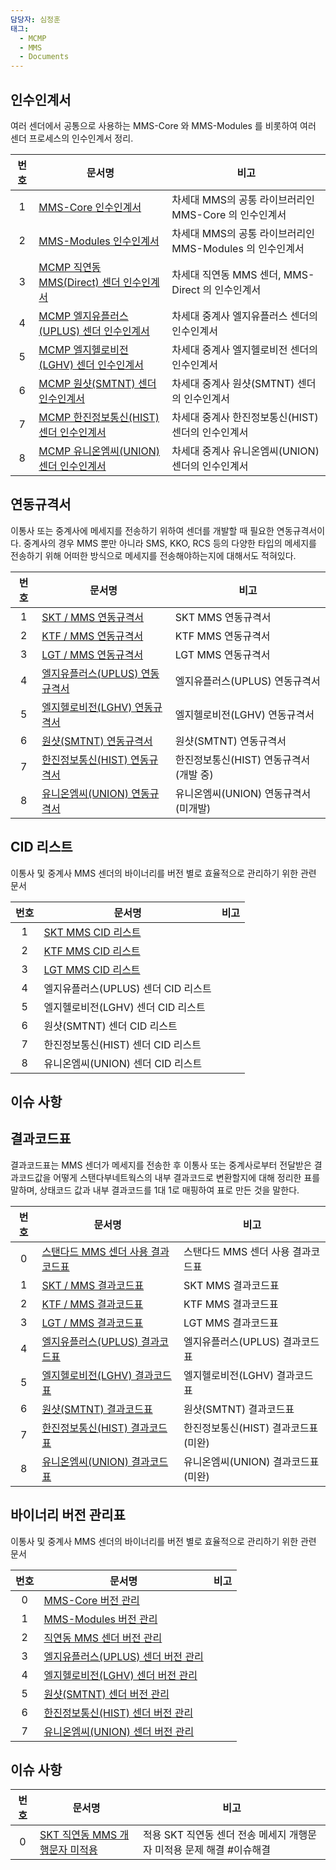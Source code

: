 ```yaml
---
담당자: 심정훈
태그:
  - MCMP
  - MMS
  - Documents
---
```



## 인수인계서

여러 센더에서 공통으로 사용하는 MMS-Core 와 MMS-Modules 를 비롯하여 여러 센더 프로세스의 인수인계서 정리.

| **번호** | <center>**문서명**</center>                                                       | <center>**비고**</center>                |
| :----: | :----------------------------------------------------------------------------- | :------------------------------------- |
|   1    | [MMS-Core 인수인계서](./인수인계서/1.%20MMS-Core/MMS-Core%20인수인계서)                       | 차세대 MMS의 공통 라이브러리인 MMS-Core 의 인수인계서    |
|   2    | [MMS-Modules 인수인계서](./인수인계서/2.%20MMS-Core-Modules/MMS-Core-Modules%20인수인계서)    | 차세대 MMS의 공통 라이브러리인 MMS-Modules 의 인수인계서 |
|   3    | [MCMP 직연동 MMS(Direct) 센더 인수인계서](./인수인계서/3.%20MMS-Direct/MMS-Direct%20인수인계서.md) | 차세대 직연동 MMS 센더, MMS-Direct 의 인수인계서     |
|   4    | [MCMP 엘지유플러스(UPLUS) 센더 인수인계서]()                                                | 차세대 중계사 엘지유플러스 센더의 인수인계서               |
|   5    | [MCMP 엘지헬로비전(LGHV) 센더 인수인계서]()                                                 | 차세대 중계사 엘지헬로비전 센더의 인수인계서               |
|   6    | [MCMP 원샷(SMTNT) 센더 인수인계서]()                                                    | 차세대 중계사 원샷(SMTNT) 센더의 인수인계서            |
|   7    | [MCMP 한진정보통신(HIST) 센더 인수인계서]()                                                 | 차세대 중계사 한진정보통신(HIST) 센더의 인수인계서         |
|   8    | [MCMP 유니온엠씨(UNION) 센더 인수인계서]()                                                 | 차세대 중계사 유니온엠씨(UNION) 센더의 인수인계서         |

## 연동규격서

이통사 또는 중계사에 메세지를 전송하기 위하여 센더를 개발할 때 필요한 연동규격서이다. 중계사의 경우 MMS 뿐만 아니라 SMS, KKO, RCS 등의 다양한 타입의 메세지를 전송하기 위해 어떠한 방식으로  메세지를 전송해야하는지에 대해서도 적혀있다.

| **번호** | <center>**문서명**</center>                                                                                                                                                                                                                                                                                                                                                                                                                                                       | <center>**비고**</center>  |
| :----: | :----------------------------------------------------------------------------------------------------------------------------------------------------------------------------------------------------------------------------------------------------------------------------------------------------------------------------------------------------------------------------------------------------------------------------------------------------------------------------- | :----------------------- |
|   1    | [SKT / MMS 연동규격서](obsidian://open?vault=%E1%84%8C%E1%85%A5%E1%86%AB%E1%84%89%E1%85%A9%E1%86%BC%E1%84%80%E1%85%A2%E1%84%87%E1%85%A1%E1%86%AF%E1%84%90%E1%85%B5%E1%86%B7&file=Documents%2F%EC%97%B0%EB%8F%99%EA%B7%9C%EA%B2%A9%EC%84%9C%2F%EC%9D%B4%ED%86%B5%EC%82%AC%2FSKT%2FSKT_VMG_MM7_PROTOCOL_v2.pdf)                                                                                                                                                                       | SKT MMS 연동규격서            |
|   2    | [KTF / MMS 연동규격서](obsidian://open?vault=%E1%84%8C%E1%85%A5%E1%86%AB%E1%84%89%E1%85%A9%E1%86%BC%E1%84%80%E1%85%A2%E1%84%87%E1%85%A1%E1%86%AF%E1%84%90%E1%85%B5%E1%86%B7&file=Documents%2F%EC%97%B0%EB%8F%99%EA%B7%9C%EA%B2%A9%EC%84%9C%2F%EC%9D%B4%ED%86%B5%EC%82%AC%2FKTF%2F%EA%B8%B0%EC%97%85%ED%98%95MMS-%EC%97%B0%EB%8F%99%EA%B7%9C%EA%B2%A9%EC%84%9C(SP)_v1.6f_20211217.pdf)                                                                                               | KTF MMS 연동규격서            |
|   3    | [LGT / MMS 연동규격서](obsidian://open?vault=%E1%84%8C%E1%85%A5%E1%86%AB%E1%84%89%E1%85%A9%E1%86%BC%E1%84%80%E1%85%A2%E1%84%87%E1%85%A1%E1%86%AF%E1%84%90%E1%85%B5%E1%86%B7&file=Documents%2F%EC%97%B0%EB%8F%99%EA%B7%9C%EA%B2%A9%EC%84%9C%2F%EC%9D%B4%ED%86%B5%EC%82%AC%2FLGT%2FMM7_%EC%97%B0%EB%8F%99_%EA%B7%9C%EA%B2%A9%EC%84%9C_v1.9.pdf)                                                                                                                                       | LGT MMS 연동규격서            |
|   4    | [엘지유플러스(UPLUS) 연동규격서](obsidian://open?vault=%E1%84%8C%E1%85%A5%E1%86%AB%E1%84%89%E1%85%A9%E1%86%BC%E1%84%80%E1%85%A2%E1%84%87%E1%85%A1%E1%86%AF%E1%84%90%E1%85%B5%E1%86%B7&file=Documents%2F%EC%97%B0%EB%8F%99%EA%B7%9C%EA%B2%A9%EC%84%9C%2F%EC%A4%91%EA%B3%84%EC%82%AC%2F%EC%97%98%EC%A7%80%20%EC%9C%A0%ED%94%8C%EB%9F%AC%EC%8A%A4%20%3A%20UPLUS%2FLGUPlus_Agent_Manual_2.3.3_2_release.pdf)                                                                                  | 엘지유플러스(UPLUS) 연동규격서      |
|   5    | [엘지헬로비전(LGHV) 연동규격서](obsidian://open?vault=%E1%84%8C%E1%85%A5%E1%86%AB%E1%84%89%E1%85%A9%E1%86%BC%E1%84%80%E1%85%A2%E1%84%87%E1%85%A1%E1%86%AF%E1%84%90%E1%85%B5%E1%86%B7&file=Documents%2F%EC%97%B0%EB%8F%99%EA%B7%9C%EA%B2%A9%EC%84%9C%2F%EC%A4%91%EA%B3%84%EC%82%AC%2F%EC%97%98%EC%A7%80%ED%97%AC%EB%A1%9C%EB%B9%84%EC%A0%84%20%3A%20LGHV%2FLGHV_%EB%A9%94%EC%8B%9C%EC%A7%95_TCP%EC%97%B0%EB%8F%99%EA%B7%9C%EA%B2%A9%EC%84%9C_v1.1.3_20221212.pdf)                          | 엘지헬로비전(LGHV) 연동규격서       |
|   6    | [원샷(SMTNT) 연동규격서](obsidian://open?vault=%E1%84%8C%E1%85%A5%E1%86%AB%E1%84%89%E1%85%A9%E1%86%BC%E1%84%80%E1%85%A2%E1%84%87%E1%85%A1%E1%86%AF%E1%84%90%E1%85%B5%E1%86%B7&file=Documents%2F%EC%97%B0%EB%8F%99%EA%B7%9C%EA%B2%A9%EC%84%9C%2F%EC%A4%91%EA%B3%84%EC%82%AC%2F%EC%9B%90%EC%83%B7%20%3A%20SMTNT%2F%EC%9B%90%EC%83%B7%20%EC%97%B0%EB%8F%99%EA%B7%9C%EA%B2%A9_20240427.pdf)                                                                                               | 원샷(SMTNT) 연동규격서          |
|   7    | [한진정보통신(HIST) 연동규격서](obsidian://open?vault=%E1%84%8C%E1%85%A5%E1%86%AB%E1%84%89%E1%85%A9%E1%86%BC%E1%84%80%E1%85%A2%E1%84%87%E1%85%A1%E1%86%AF%E1%84%90%E1%85%B5%E1%86%B7&file=Documents%2F%EC%97%B0%EB%8F%99%EA%B7%9C%EA%B2%A9%EC%84%9C%2F%EC%A4%91%EA%B3%84%EC%82%AC%2F%ED%95%9C%EC%A7%84%EC%A0%95%EB%B3%B4%ED%86%B5%EC%8B%A0%20%3A%20HIST%2F%ED%95%9C%EC%A7%84%EC%A0%95%EB%B3%B4%ED%86%B5%EC%8B%A0_NGS_Protocol_%EC%97%B0%EB%8F%99%EA%B7%9C%EA%B2%A9%EC%84%9C_V2.0.0.pdf)   | 한진정보통신(HIST) 연동규격서(개발 중) |
|   8    | [유니온엠씨(UNION) 연동규격서](obsidian://open?vault=%E1%84%8C%E1%85%A5%E1%86%AB%E1%84%89%E1%85%A9%E1%86%BC%E1%84%80%E1%85%A2%E1%84%87%E1%85%A1%E1%86%AF%E1%84%90%E1%85%B5%E1%86%B7&file=Documents%2F%EC%97%B0%EB%8F%99%EA%B7%9C%EA%B2%A9%EC%84%9C%2F%EC%A4%91%EA%B3%84%EC%82%AC%2F%EC%9C%A0%EB%8B%88%EC%98%A8%EC%97%A0%EC%94%A8%20%3A%20UNION%2F%EC%9C%A0%EB%8B%88%EC%98%A8%2Bushot%2B%ED%94%84%EB%A1%9C%ED%86%A0%EC%BD%9C%2B%EC%97%B0%EB%8F%99%2B%EB%A7%A4%EB%89%B4%EC%96%BC_2023.pdf) | 유니온엠씨(UNION) 연동규격서(미개발)  |

## CID 리스트

이통사 및 중계사 MMS 센더의 바이너리를 버전 별로 효율적으로 관리하기 위한 관련 문서

| **번호** | <center>**문서명**</center>                                                                                                                                                                                         | <center>**비고**</center> |
| :----: | :--------------------------------------------------------------------------------------------------------------------------------------------------------------------------------------------------------------- | :---------------------- |
|   1    | [SKT MMS CID 리스트](obsidian://open?vault=Transmission-Development-Teams-Repo&file=Documents%2FMCMP%2F%EA%B5%AD%EB%82%B4(Domestic)%2F%EC%84%BC%EB%8D%94%2FMMS%2FCID%2FSKT%20CID%20%EB%A6%AC%EC%8A%A4%ED%8A%B8.pdf) |                         |
|   2    | [KTF MMS CID 리스트](obsidian://open?vault=Transmission-Development-Teams-Repo&file=Documents%2FMCMP%2F%EA%B5%AD%EB%82%B4(Domestic)%2F%EC%84%BC%EB%8D%94%2FMMS%2FCID%2FKTF%20CID%20%EB%A6%AC%EC%8A%A4%ED%8A%B8.pdf) |                         |
|   3    | [LGT MMS CID 리스트](obsidian://open?vault=Transmission-Development-Teams-Repo&file=Documents%2FMCMP%2F%EA%B5%AD%EB%82%B4(Domestic)%2F%EC%84%BC%EB%8D%94%2FMMS%2FCID%2FLGT%20CID%20%EB%A6%AC%EC%8A%A4%ED%8A%B8.pdf) |                         |
|   4    | 엘지유플러스(UPLUS) 센더 CID 리스트                                                                                                                                                                                         |                         |
|   5    | 엘지헬로비전(LGHV) 센더 CID 리스트                                                                                                                                                                                          |                         |
|   6    | 원샷(SMTNT) 센더 CID 리스트                                                                                                                                                                                             |                         |
|   7    | 한진정보통신(HIST) 센더 CID 리스트                                                                                                                                                                                          |                         |
|   8    | 유니온엠씨(UNION) 센더 CID 리스트                                                                                                                                                                                          |                         |


## 이슈 사항
## 결과코드표

결과코드표는 MMS 센더가 메세지를 전송한 후 이통사 또는 중계사로부터 전달받은 결과코드값을 어떻게 스탠다부네트웍스의 내부 결과코드로 변환할지에 대해 정리한 표를 말하며, 상태코드 값과 내부 결과코드를 1대 1로 매핑하여 표로 만든 것을 말한다.

| **번호** | <center>**문서명**</center>                                                                                                                                                                                                                                                                                                                                                                                                                       | <center>**비고**</center> |
| :----: | :--------------------------------------------------------------------------------------------------------------------------------------------------------------------------------------------------------------------------------------------------------------------------------------------------------------------------------------------------------------------------------------------------------------------------------------------- | :---------------------- |
|   0    | [스탠다드 MMS 센더 사용 결과코드표](obsidian://open?vault=Transmission-Development-Teams-Repo&file=Projects%2FMCMP%20(%20Multi%20Channel%20Messaging%20Platform%20)%2F%EA%B5%AD%EB%82%B4(Domestic)%2F%EB%A6%AC%ED%8F%AC%ED%84%B0%2F%EA%B2%B0%EA%B3%BC%EC%BD%94%EB%93%9C%ED%91%9C%2F2.%20MMS%2Fpdf%2F0.%20%EC%8A%A4%ED%83%A0%EB%8B%A4%EB%93%9C%EB%84%A4%ED%8A%B8%EC%9B%8D%EC%8A%A4_MMS_%EB%82%B4%EB%B6%80_%EA%B2%B0%EA%B3%BC%EC%BD%94%EB%93%9C%ED%91%9C.pdf) | 스탠다드 MMS 센더 사용 결과코드표    |
|   1    | [SKT / MMS 결과코드표](obsidian://open?vault=Transmission-Development-Teams-Repo&file=Projects%2FMCMP%20(%20Multi%20Channel%20Messaging%20Platform%20)%2F%EA%B5%AD%EB%82%B4(Domestic)%2F%EB%A6%AC%ED%8F%AC%ED%84%B0%2F%EA%B2%B0%EA%B3%BC%EC%BD%94%EB%93%9C%ED%91%9C%2F2.%20MMS%2Fpdf%2F1.%20%EC%A7%81%EC%97%B0%EB%8F%99_SKT_MMS_%EA%B2%B0%EA%B3%BC%EC%BD%94%EB%93%9C%ED%91%9C.pdf)                                                                  | SKT MMS 결과코드표           |
|   2    | [KTF / MMS 결과코드표](obsidian://open?vault=Transmission-Development-Teams-Repo&file=Projects%2FMCMP%20(%20Multi%20Channel%20Messaging%20Platform%20)%2F%EA%B5%AD%EB%82%B4(Domestic)%2F%EB%A6%AC%ED%8F%AC%ED%84%B0%2F%EA%B2%B0%EA%B3%BC%EC%BD%94%EB%93%9C%ED%91%9C%2F2.%20MMS%2Fpdf%2F2.%20%EC%A7%81%EC%97%B0%EB%8F%99_KTF_MMS_%EA%B2%B0%EA%B3%BC%EC%BD%94%EB%93%9C%ED%91%9C.pdf)                                                                  | KTF MMS 결과코드표           |
|   3    | [LGT / MMS 결과코드표](obsidian://open?vault=Transmission-Development-Teams-Repo&file=Projects%2FMCMP%20(%20Multi%20Channel%20Messaging%20Platform%20)%2F%EA%B5%AD%EB%82%B4(Domestic)%2F%EB%A6%AC%ED%8F%AC%ED%84%B0%2F%EA%B2%B0%EA%B3%BC%EC%BD%94%EB%93%9C%ED%91%9C%2F2.%20MMS%2Fpdf%2F3.%20%EC%A7%81%EC%97%B0%EB%8F%99_LGT_MMS_%EA%B2%B0%EA%B3%BC%EC%BD%94%EB%93%9C%ED%91%9C.pdf)                                                                  | LGT MMS 결과코드표           |
|   4    | [엘지유플러스(UPLUS) 결과코드표](obsidian://open?vault=Transmission-Development-Teams-Repo&file=Projects%2FMCMP%20(%20Multi%20Channel%20Messaging%20Platform%20)%2F%EA%B5%AD%EB%82%B4(Domestic)%2F%EB%A6%AC%ED%8F%AC%ED%84%B0%2F%EA%B2%B0%EA%B3%BC%EC%BD%94%EB%93%9C%ED%91%9C%2F2.%20MMS%2Fpdf%2F4.%20%EC%97%98%EC%A7%80_%EC%9C%A0%ED%94%8C%EB%9F%AC%EC%8A%A4_MMS_%EA%B2%B0%EA%B3%BC%EC%BD%94%EB%93%9C%ED%91%9C.pdf)                                      | 엘지유플러스(UPLUS) 결과코드표     |
|   5    | [엘지헬로비전(LGHV) 결과코드표](obsidian://open?vault=Transmission-Development-Teams-Repo&file=Projects%2FMCMP%20(%20Multi%20Channel%20Messaging%20Platform%20)%2F%EA%B5%AD%EB%82%B4(Domestic)%2F%EB%A6%AC%ED%8F%AC%ED%84%B0%2F%EA%B2%B0%EA%B3%BC%EC%BD%94%EB%93%9C%ED%91%9C%2F2.%20MMS%2Fpdf%2F5.%20%EC%97%98%EC%A7%80%ED%97%AC%EB%A1%9C%EB%B9%84%EC%A0%84_MMS_%EA%B2%B0%EA%B3%BC%EC%BD%94%EB%93%9C%ED%91%9C.pdf)                                        | 엘지헬로비전(LGHV) 결과코드표      |
|   6    | [원샷(SMTNT) 결과코드표](obsidian://open?vault=Transmission-Development-Teams-Repo&file=Projects%2FMCMP%20(%20Multi%20Channel%20Messaging%20Platform%20)%2F%EA%B5%AD%EB%82%B4(Domestic)%2F%EB%A6%AC%ED%8F%AC%ED%84%B0%2F%EA%B2%B0%EA%B3%BC%EC%BD%94%EB%93%9C%ED%91%9C%2F2.%20MMS%2Fpdf%2F6.%20SMTNT_MMS_%EA%B2%B0%EA%B3%BC%EC%BD%94%EB%93%9C%ED%91%9C.pdf)                                                                                            | 원샷(SMTNT) 결과코드표         |
|   7    | [한진정보통신(HIST) 결과코드표](obsidian://open?vault=Transmission-Development-Teams-Repo&file=Projects%2FMCMP%20(%20Multi%20Channel%20Messaging%20Platform%20)%2F%EA%B5%AD%EB%82%B4(Domestic)%2F%EB%A6%AC%ED%8F%AC%ED%84%B0%2F%EA%B2%B0%EA%B3%BC%EC%BD%94%EB%93%9C%ED%91%9C%2F2.%20MMS%2Fpdf%2F7.%20%ED%95%9C%EC%A7%84%EC%A0%95%EB%B3%B4%ED%86%B5%EC%8B%A0(Hist)_MMS_%EA%B2%B0%EA%B3%BC%EC%BD%94%EB%93%9C%ED%91%9C.pdf)                                  | 한진정보통신(HIST) 결과코드표(미완)  |
|   8    | [유니온엠씨(UNION) 결과코드표]()                                                                                                                                                                                                                                                                                                                                                                                                                         | 유니온엠씨(UNION) 결과코드표(미완)  |


## 바이너리 버전 관리표

이통사 및 중계사 MMS 센더의 바이너리를 버전 별로 효율적으로 관리하기 위한 관련 문서

| **번호** | <center>**문서명**</center>   | <center>**비고**</center> |
| :----: | :------------------------- | :---------------------- |
|   0    | [MMS-Core 버전 관리]()         |                         |
|   1    | [MMS-Modules 버전 관리]()      |                         |
|   2    | [직연동 MMS 센더 버전 관리]()       |                         |
|   3    | [엘지유플러스(UPLUS) 센더 버전 관리]() |                         |
|   4    | [엘지헬로비전(LGHV) 센더 버전 관리]()  |                         |
|   5    | [원샷(SMTNT) 센더 버전 관리]()     |                         |
|   6    | [한진정보통신(HIST) 센더 버전 관리]()  |                         |
|   7    | [유니온엠씨(UNION) 센더 버전 관리]()  |                         |


## 이슈 사항

| **번호** | <center>**문서명**<center>                                                                                                                                                                                                                                                                                                                                                                                                                                                                                       | <center>**비고**</center>                   |
| :----: | ------------------------------------------------------------------------------------------------------------------------------------------------------------------------------------------------------------------------------------------------------------------------------------------------------------------------------------------------------------------------------------------------------------------------------------------------------------------------------------------------------------- | ----------------------------------------- |
|   0    | [SKT 직연동 MMS 개행문자 미적용](obsidian://open?vault=Transmission-Development-Teams-Repo&file=Documents%2F%EC%9D%B4%EC%8A%88%2FMCMP%20(%20Multi%20Channel%20Messaging%20Platform%20)%2F%EA%B5%AD%EB%82%B4(Domestic)%2F%EC%84%BC%EB%8D%94%2FMMS%2F2024-08.%20SKT%20%EC%A7%81%EC%97%B0%EB%8F%99%20%EC%84%BC%EB%8D%94%20%EA%B0%9C%ED%96%89%20%EC%A0%81%EC%9A%A9%20%EC%9D%B4%EC%8A%88%2F2024-08.%20SKT%20%EC%A7%81%EC%97%B0%EB%8F%99%20%EC%84%BC%EB%8D%94%20%EA%B0%9C%ED%96%89%20%EC%A0%81%EC%9A%A9%20%EC%9D%B4%EC%8A%88) | 적용 SKT 직연동 센더 전송 메세지 개행문자 미적용 문제 해결 #이슈해결 |


